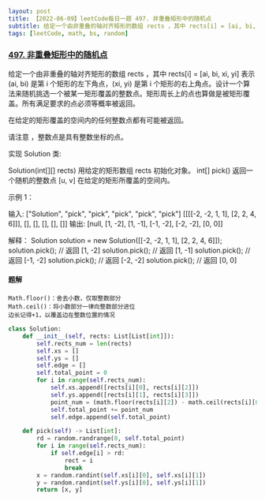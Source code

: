 ```yaml
layout: post
title: 【2022-06-09】leetCode每日一题 497. 非重叠矩形中的随机点
subtitle: 给定一个由非重叠的轴对齐矩形的数组 rects ，其中 rects[i] = [ai, bi, xi, yi] 表示 (ai, bi) 是第 i 个矩形的左下角点，(xi, yi) 是第 i 个矩形的右上角点。
tags: [leetCode, math, bs, random]
```

### [497. 非重叠矩形中的随机点](https://leetcode.cn/problems/random-point-in-non-overlapping-rectangles/)

给定一个由非重叠的轴对齐矩形的数组 rects ，其中 rects[i] = [ai, bi, xi, yi] 表示 (ai, bi) 是第 i 个矩形的左下角点，(xi, yi) 是第 i 个矩形的右上角点。设计一个算法来随机挑选一个被某一矩形覆盖的整数点。矩形周长上的点也算做是被矩形覆盖。所有满足要求的点必须等概率被返回。

在给定的矩形覆盖的空间内的任何整数点都有可能被返回。

请注意 ，整数点是具有整数坐标的点。

实现 Solution 类:

Solution(int[][] rects) 用给定的矩形数组 rects 初始化对象。
int[] pick() 返回一个随机的整数点 [u, v] 在给定的矩形所覆盖的空间内。
 

示例 1：

输入: 
["Solution", "pick", "pick", "pick", "pick", "pick"]
[[[[-2, -2, 1, 1], [2, 2, 4, 6]]], [], [], [], [], []]
输出: 
[null, [1, -2], [1, -1], [-1, -2], [-2, -2], [0, 0]]

解释：
Solution solution = new Solution([[-2, -2, 1, 1], [2, 2, 4, 6]]);
solution.pick(); // 返回 [1, -2]
solution.pick(); // 返回 [1, -1]
solution.pick(); // 返回 [-1, -2]
solution.pick(); // 返回 [-2, -2]
solution.pick(); // 返回 [0, 0]

#### 题解

```shell
Math.floor()：舍去小数，仅取整数部分
Math.ceil()：将小数部分一律向整数部分进位
边长记得+1，以覆盖边在整数位置的情况
```

```python
class Solution:
    def __init__(self, rects: List[List[int]]):
        self.rects_num = len(rects)
        self.xs = []
        self.ys = []
        self.edge = []
        self.total_point = 0
        for i in range(self.rects_num):
            self.xs.append([rects[i][0], rects[i][2]])
            self.ys.append([rects[i][1], rects[i][3]])
            point_num = (math.floor(rects[i][2]) - math.ceil(rects[i][0]) + 1) * (math.floor(rects[i][3]) - math.ceil(rects[i][1]) +1 )
            self.total_point += point_num
            self.edge.append(self.total_point)

    def pick(self) -> List[int]:
        rd = random.randrange(0, self.total_point)
        for i in range(self.rects_num):
            if self.edge[i] > rd:
                rect = i
                break
        x = random.randint(self.xs[i][0], self.xs[i][1])
        y = random.randint(self.ys[i][0], self.ys[i][1])
        return [x, y]
```
